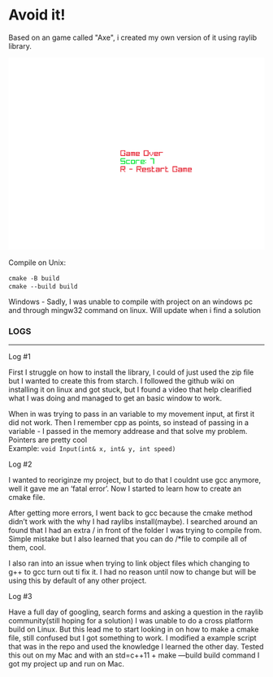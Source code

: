 # Avoid it!
Based on an game called "Axe", i created my own version of it using raylib library.


<p align="center">
  <img src="https://github.com/SirLorrence/ReadMeImages/blob/main/Avoid-it/AvoidIt.gif?raw=true">
</p>

Compile on Unix:
```
cmake -B build
cmake --build build
```
Windows - Sadly, I was unable to compile with project on an windows pc and through mingw32 command on linux. Will update when i find a solution

### LOGS
---
Log #1

First I struggle on how to install the library, I could of just used the zip file but I wanted to create this from starch. I followed the github wiki on installing it on linux and got stuck, but I found a video that help clearified what I was doing and managed to get an basic window to work. 

<!-- image -->

When in was trying to pass in an variable to my movement input, at first it did not work. Then I remember cpp as points, so instead of passing in a variable - I passed in the memory addrease and that solve my problem. Pointers are pretty cool\
Example:
`` void Input(int& x, int& y, int speed) ``

Log #2 

I wanted to reoriginze my project, but to do that I couldnt use gcc anymore, well it gave me an ‘fatal error’. Now I started to learn how to create an cmake file.

After getting more errors, I went back to gcc because the cmake method didn’t work with the why I had raylibs install(maybe). I searched around an found that I had an extra / in front of the folder I was trying to compile from. Simple mistake but I also learned that you can do /*file to compile all of them, cool.

I also ran into an issue when trying to link object files which changing to g++ to gcc turn out ti fix it. I had no reason until now to change but will be using this by default of any other project.


Log #3

Have a full day of googling, search forms and asking a question in the raylib community(still hoping for a solution) I was unable to do a cross platform build on Linux. But this lead me to start looking in on how to make a cmake file, still confused but I got something to work. I modified a example script that was in the repo and used the knowledge I learned the other day. Tested this out on my Mac and with an  std=c++11 + make —build build command I got my project up and run on Mac. 
